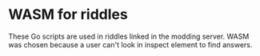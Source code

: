 # WASM for riddles
These Go scripts are used in riddles linked in the modding server.
WASM was chosen because a user can't look in inspect element to find answers.